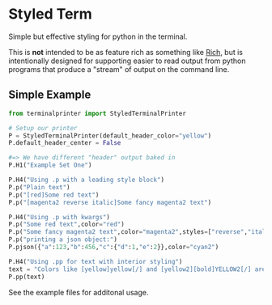 # Styled Term

Simple but effective styling for python in the terminal.

This is **not** intended to be as feature rich as something like [Rich](https://github.com/Textualize/rich),
but is intentionally designed for supporting easier to read output from python programs that produce a
"stream" of output on the command line.


## Simple Example

```python
from terminalprinter import StyledTerminalPrinter

# Setup our printer
P = StyledTerminalPrinter(default_header_color="yellow")
P.default_header_center = False

#=> We have different "header" output baked in
P.H1("Example Set One")

P.H4("Using .p with a leading style block")
P.p("Plain text")
P.p("[red]Some red text")
P.p("[magenta2 reverse italic]Some fancy magenta2 text")

P.H4("Using .p with kwargs")
P.p("Some red text",color="red")
P.p("Some fancy magenta2 text",color="magenta2",styles=["reverse","italic"])
P.p("printing a json object:")
P.pjson({"a":123,"b":456,"c":{"d":1,"e":2}},color="cyan2")

P.H4("Using .pp for text with interior styling")
text = "Colors like [yellow]yellow[/] and [yellow2][bold]YELLOW2[/] are [cyan][italic]easy[/]"
P.pp(text)
```

See the example files for additonal usage.

